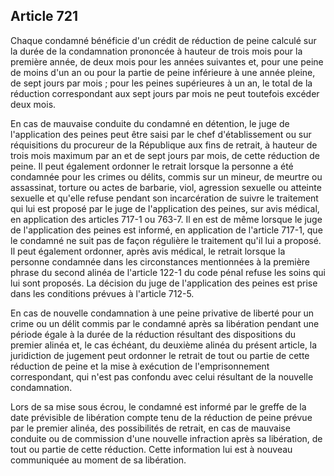 Article 721
----
Chaque condamné bénéficie d'un crédit de réduction de peine calculé sur la durée
de la condamnation prononcée à hauteur de trois mois pour la première année, de
deux mois pour les années suivantes et, pour une peine de moins d'un an ou pour
la partie de peine inférieure à une année pleine, de sept jours par mois ; pour
les peines supérieures à un an, le total de la réduction correspondant aux sept
jours par mois ne peut toutefois excéder deux mois.

En cas de mauvaise conduite du condamné en détention, le juge de l'application
des peines peut être saisi par le chef d'établissement ou sur réquisitions du
procureur de la République aux fins de retrait, à hauteur de trois mois maximum
par an et de sept jours par mois, de cette réduction de peine. Il peut également
ordonner le retrait lorsque la personne a été condamnée pour les crimes ou
délits, commis sur un mineur, de meurtre ou assassinat, torture ou actes de
barbarie, viol, agression sexuelle ou atteinte sexuelle et qu'elle refuse
pendant son incarcération de suivre le traitement qui lui est proposé par le
juge de l'application des peines, sur avis médical, en application des articles
717-1 ou 763-7. Il en est de même lorsque le juge de l'application des peines
est informé, en application de l'article 717-1, que le condamné ne suit pas de
façon régulière le traitement qu'il lui a proposé. Il peut également ordonner,
après avis médical, le retrait lorsque la personne condamnée dans les
circonstances mentionnées à la première phrase du second alinéa de l'article
122-1 du code pénal refuse les soins qui lui sont proposés. La décision du juge
de l'application des peines est prise dans les conditions prévues à l'article
712-5.

En cas de nouvelle condamnation à une peine privative de liberté pour un crime
ou un délit commis par le condamné après sa libération pendant une période égale
à la durée de la réduction résultant des dispositions du premier alinéa et, le
cas échéant, du deuxième alinéa du présent article, la juridiction de jugement
peut ordonner le retrait de tout ou partie de cette réduction de peine et la
mise à exécution de l'emprisonnement correspondant, qui n'est pas confondu avec
celui résultant de la nouvelle condamnation.

Lors de sa mise sous écrou, le condamné est informé par le greffe de la date
prévisible de libération compte tenu de la réduction de peine prévue par le
premier alinéa, des possibilités de retrait, en cas de mauvaise conduite ou de
commission d'une nouvelle infraction après sa libération, de tout ou partie de
cette réduction. Cette information lui est à nouveau communiquée au moment de sa
libération.
